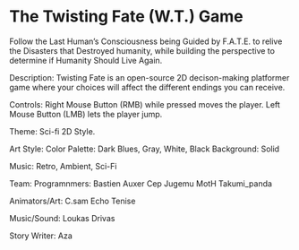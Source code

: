 # The Twisting Fate (W.T.) Game

Follow the Last Human’s Consciousness being Guided by F.A.T.E. to relive the Disasters that Destroyed humanity, while building the perspective to determine if Humanity Should Live Again.

Description: Twisting Fate is an open-source 2D decison-making platformer game where your choices will affect the different endings you can receive.

Controls:
  Right Mouse Button (RMB) while pressed moves the player. 
  Left Mouse Button (LMB) lets the player jump.

Theme:
  Sci-fi 2D Style.

Art Style:
  Color Palette:
    Dark Blues, Gray, White, Black
  Background:
    Solid
  
Music:
  Retro, Ambient, Sci-Fi

Team:
  Programnmers:
    Bastien Auxer
    Cep
    Jugemu
    MotH
    Takumi_panda
    
  Animators/Art:
    C.sam
    Echo
    Tenise

  Music/Sound:
    Loukas Drivas

  Story Writer:
    Aza
